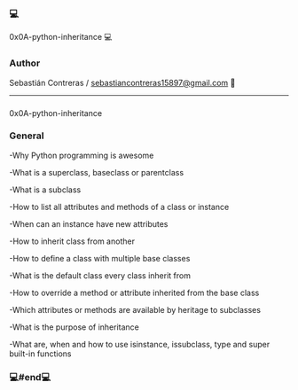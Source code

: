 ### 💻
0x0A-python-inheritance
💻

### Author

Sebastián Contreras / sebastiancontreras15897@gmail.com 📧

--------------------------------------------------------
### 
0x0A-python-inheritance

### General

-Why Python programming is awesome

-What is a superclass, baseclass or parentclass

-What is a subclass

-How to list all attributes and methods of a class or instance

-When can an instance have new attributes

-How to inherit class from another

-How to define a class with multiple base classes

-What is the default class every class inherit from

-How to override a method or attribute inherited from the base class

-Which attributes or methods are available by heritage to subclasses

-What is the purpose of inheritance

-What are, when and how to use isinstance, issubclass, type and super built-in functions

### 💻#end💻
